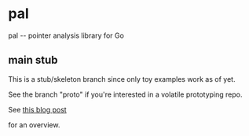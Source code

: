 # pal

pal -- pointer analysis library for Go

## main stub

This is a stub/skeleton branch since only toy examples work as of yet.

See the branch "proto" if you're interested in a volatile prototyping repo.

See [this blog post](https://go-air.github.io/blog/20210729-pal.html)

for an overview.




